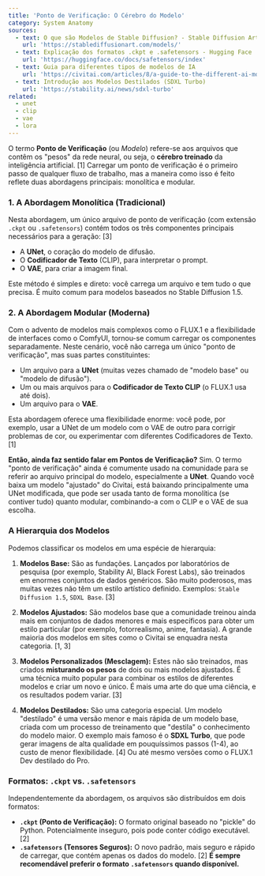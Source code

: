 ```yaml
---
title: 'Ponto de Verificação: O Cérebro do Modelo'
category: System Anatomy
sources:
  - text: O que são Modelos de Stable Diffusion? - Stable Diffusion Art
    url: 'https://stablediffusionart.com/models/'
  - text: Explicação dos formatos .ckpt e .safetensors - Hugging Face
    url: 'https://huggingface.co/docs/safetensors/index'
  - text: Guia para diferentes tipos de modelos de IA
    url: 'https://civitai.com/articles/8/a-guide-to-the-different-ai-model-types'
  - text: Introdução aos Modelos Destilados (SDXL Turbo)
    url: 'https://stability.ai/news/sdxl-turbo'
related:
  - unet
  - clip
  - vae
  - lora
---
```


O termo **Ponto de Verificação** (ou *Modelo*) refere-se aos arquivos que contêm os "pesos" da rede neural, ou seja, o **cérebro treinado** da inteligência artificial. [1] Carregar um ponto de verificação é o primeiro passo de qualquer fluxo de trabalho, mas a maneira como isso é feito reflete duas abordagens principais: monolítica e modular.

### 1. A Abordagem Monolítica (Tradicional)

Nesta abordagem, um único arquivo de ponto de verificação (com extensão `.ckpt` ou `.safetensors`) contém todos os três componentes principais necessários para a geração: [3]
- A **UNet**, o coração do modelo de difusão.
- O **Codificador de Texto** (CLIP), para interpretar o prompt.
- O **VAE**, para criar a imagem final.

Este método é simples e direto: você carrega um arquivo e tem tudo o que precisa. É muito comum para modelos baseados no Stable Diffusion 1.5.

### 2. A Abordagem Modular (Moderna)

Com o advento de modelos mais complexos como o FLUX.1 e a flexibilidade de interfaces como o ComfyUI, tornou-se comum carregar os componentes separadamente. Neste cenário, você não carrega um único "ponto de verificação", mas suas partes constituintes:
- Um arquivo para a **UNet** (muitas vezes chamado de "modelo base" ou "modelo de difusão").
- Um ou mais arquivos para o **Codificador de Texto CLIP** (o FLUX.1 usa até dois).
- Um arquivo para o **VAE**.

Esta abordagem oferece uma flexibilidade enorme: você pode, por exemplo, usar a UNet de um modelo com o VAE de outro para corrigir problemas de cor, ou experimentar com diferentes Codificadores de Texto. [1]

**Então, ainda faz sentido falar em Pontos de Verificação?**
Sim. O termo "ponto de verificação" ainda é comumente usado na comunidade para se referir ao arquivo principal do modelo, especialmente a **UNet**. Quando você baixa um modelo "ajustado" do Civitai, está baixando principalmente uma UNet modificada, que pode ser usada tanto de forma monolítica (se contiver tudo) quanto modular, combinando-a com o CLIP e o VAE de sua escolha.

### A Hierarquia dos Modelos

Podemos classificar os modelos em uma espécie de hierarquia:

1.  **Modelos Base:**
    São as fundações. Lançados por laboratórios de pesquisa (por exemplo, Stability AI, Black Forest Labs), são treinados em enormes conjuntos de dados genéricos. São muito poderosos, mas muitas vezes não têm um estilo artístico definido. Exemplos: `Stable Diffusion 1.5`, `SDXL Base`. [3]

2.  **Modelos Ajustados:**
    São modelos base que a comunidade treinou ainda mais em conjuntos de dados menores e mais específicos para obter um estilo particular (por exemplo, fotorrealismo, anime, fantasia). A grande maioria dos modelos em sites como o Civitai se enquadra nesta categoria. [1, 3]

3.  **Modelos Personalizados (Mesclagem):**
    Estes não são treinados, mas criados **misturando os pesos** de dois ou mais modelos ajustados. É uma técnica muito popular para combinar os estilos de diferentes modelos e criar um novo e único. É mais uma arte do que uma ciência, e os resultados podem variar. [3]

4.  **Modelos Destilados:**
    São uma categoria especial. Um modelo "destilado" é uma versão menor e mais rápida de um modelo base, criada com um processo de treinamento que "destila" o conhecimento do modelo maior. O exemplo mais famoso é o **SDXL Turbo**, que pode gerar imagens de alta qualidade em pouquíssimos passos (1-4), ao custo de menor flexibilidade. [4] Ou até mesmo versões como o FLUX.1 Dev destilado do Pro.

### Formatos: `.ckpt` vs. `.safetensors`

Independentemente da abordagem, os arquivos são distribuídos em dois formatos:

- **`.ckpt` (Ponto de Verificação):** O formato original baseado no "pickle" do Python. Potencialmente inseguro, pois pode conter código executável. [2]
- **`.safetensors` (Tensores Seguros):** O novo padrão, mais seguro e rápido de carregar, que contém apenas os dados do modelo. [2] **É sempre recomendável preferir o formato `.safetensors` quando disponível.**
